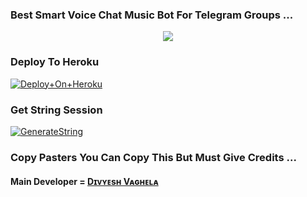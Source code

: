 ### Best Smart Voice Chat Music Bot For Telegram Groups ...


<p align="center"><a href="https://t.me/zaynxop"><img src="https://telegra.ph/file/0c45d7593936a7b3207a9.jpg"></a></p>









### Deploy To Heroku

[![Deploy+On+Heroku](https://www.herokucdn.com/deploy/button.svg)](https://heroku.com/deploy?template=https://github.com/iamdivyeshh/DivyeshMusicPlayer)



### Get String Session

[![GenerateString](https://img.shields.io/badge/repl.it-generateString-yellowgreen)](https://t.me/StringGeneratorRobot)



### Copy Pasters You Can Copy This But Must Give Credits ...

#### Main Developer = [Dɪᴠʏᴇsʜ Vᴀɢʜᴇʟᴀ](https://t.me/zaynxop)
